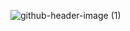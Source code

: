 ![github-header-image (1)](https://github.com/jamalvh/jamalvh/assets/113135025/d8803095-eaac-4f14-b29c-332ee3bebcae)
